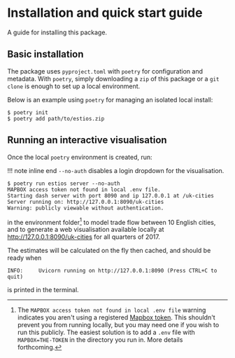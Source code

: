 # Installation and quick start guide

A guide for installing this package.

## Basic installation

The package uses `pyproject.toml` with `poetry` for configuration and metadata. With `poetry`, simply downloading a `zip` of this package or a `git clone` is enough to set up a local environment.

Below is an example using `poetry` for managing an isolated local install:

```console
$ poetry init
$ poetry add path/to/estios.zip
```

## Running an interactive visualisation

Once the local `poetry` environment is created, run:

!!! note inline end
    `--no-auth` disables a login dropdown for the visualisation.

```console
$ poetry run estios server --no-auth
MAPBOX access token not found in local .env file.
Starting dash server with port 8090 and ip 127.0.0.1 at /uk-cities
Server running on: http://127.0.0.1:8090/uk-cities
Warning: publicly viewable without authentication.
```

in the environment folder[^mapbox] to model trade flow
between 10 English cities, and to generate a web
visualisation available locally at <http://127.0.0.1:8090/uk-cities> for all
quarters of 2017.

The estimates will be calculated on the fly then cached, and should be ready when

```console
INFO:     Uvicorn running on http://127.0.0.1:8090 (Press CTRL+C to quit)
```

is printed in the terminal.

[^mapbox]: The `MAPBOX access token not found in local .env file` warning indicates you aren't using a registered [Mapbox token](https://docs.mapbox.com/help/getting-started/access-tokens/). This shouldn't prevent you from running locally, but you may need one if you wish to run this publicly. The easiest solution is to add a `.env` file with `MAPBOX=THE-TOKEN` in the directory you run in. More details forthcoming.
